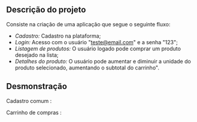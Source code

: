 ## Descrição do projeto

Consiste na criação de uma aplicação que segue o seguinte fluxo:

- _Cadastro:_ Cadastro na plataforma;
- _Login:_ Acesso com o usuário "teste@email.com" e a senha "123";
- _Listagem de produtos:_ O usuário logado pode comprar um produto desejado na lista;
- _Detalhes do produto:_ O usuário pode aumentar e diminuir a unidade do produto selecionado, aumentando o subtotal do carrinho".

## Desmonstração

Cadastro comum :

Carrinho de compras :
